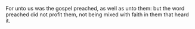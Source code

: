 For unto us was the gospel preached, as well as unto them: but the word preached did not profit them, not being mixed with faith in them that heard it.
